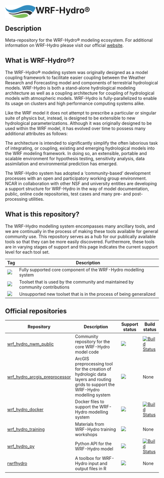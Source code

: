# WRF-Hydro® <img src="https://github.com/NCAR/wrf_hydro_nwm_public/blob/master/.github/images/wrf_hydro_symbol_logo_2017_09.png" width=100 align="left" />

## Description
Meta-repository for the WRF-Hydro® modeling ecosystem. For additional information on WRF-Hydro please visit our official [website](https://ral.ucar.edu/projects/wrf_hydro/overview).

## What is WRF-Hydro®?
The WRF-Hydro® modeling system was originally designed as a model coupling framework to facilitate easier coupling between the Weather Research and Forecasting model and components of terrestrial hydrological models.  WRF-Hydro is both a stand-alone hydrological modeling architecture as well as a coupling architecture for coupling of hydrological models with atmospheric models.  WRF-Hydro is fully-parallelized to enable its usage on clusters and high performance computing systems alike.

Like the WRF model it does not attempt to prescribe a particular or singular suite of physics but, instead, is designed to be extensible to new hydrological parameterizations.  Although it was originally designed to be used within the WRF model, it has evolved over time to possess many additional attributes as follows:

The architecture is intended to significantly simplify the often laborious task of integrating, or coupling, existing and emerging hydrological models into the WRF modeling framework.  In doing so, an extensible, portable and scalable environment for hypothesis testing, sensitivity analysis, data assimilation and environmental prediction has emerged. 

The WRF-Hydro system has adopted a ‘community-based’ development processes with an open and participatory working group environment.  NCAR in collaboration with other NSF and university entities are developing a support structure for WRF-Hydro in the way of model documentation, public, online code repositories, test cases and many pre- and post-processing utilities.

## What is this repository?
The WRF-Hydro modelling system encompasses many ancillary tools, and we are continually in the
process of making these tools available for general community use. This repository serves as a hub
for our publically available tools so that they can be more easily discovered. Furthermore,
these tools are in varying stages of support and this page indicates the current support level for
each tool set.

|Tag|Description|
|------|------|
| ![](static/badges/Status-Core-green.svg) | Fully supported core component of the WRF-Hydro modelling system |
![](static/badges/Status-community_supported-orange.svg) | Toolset that is used by the community and maintained by community contributions | 
![](static/badges/Status-unsupported-red.svg) | Unsupported new toolset that is in the process of being generalized |


## Official repositories
|Repository|Description|Support status|Build status|
|------|------|-----------|---------|
[wrf_hydro_nwm_public](https://github.com/NCAR/wrf_hydro_nwm_public) | Community repository for the core WRF-Hydro model code | ![](static/badges/Status-Core-green.svg) | [![Build Status](https://travis-ci.org/NCAR/wrf_hydro_nwm_public.svg?branch=master)](https://travis-ci.org/NCAR/wrf_hydro_nwm_public) |
[wrf_hydro_arcgis_preprocessor](https://github.com/NCAR/wrf_hydro_arcgis_preprocessor) | ArcGIS preprocessing  tool for the creation of hydrologic data layers and routing grids to support the WRF-Hydro modelling system | ![](static/badges/Status-Core-green.svg) | None |
[wrf_hydro_docker](https://github.com/NCAR/wrf_hydro_docker) | Docker files to support the WRF-Hydro modelling system | ![](static/badges/Status-Core-green.svg) | [![Build Status](https://travis-ci.org/NCAR/wrf_hydro_docker.svg?branch=master)](https://travis-ci.org/NCAR/wrf_hydro_docker) | 
[wrf_hydro_training](https://github.com/NCAR/wrf_hydro_training) | Materials from WRF-Hydro training workshops | ![](static/badges/Status-Core-green.svg) | None | 
[wrf_hydro_py](https://github.com/NCAR/wrf_hydro_py) | Python API for the WRF-Hydro model | ![](static/badges/Status-unsupported-red.svg) | [![Build Status](https://travis-ci.org/NCAR/wrf_hydro_py.svg?branch=master)](https://travis-ci.org/NCAR/wrf_hydro_py) | 
[rwrfhydro](https://github.com/NCAR/rwrfhydro) | A toolbox for WRF-Hydro input and output files in R | ![](static/badges/Status-community_supported-orange.svg) | None |


